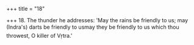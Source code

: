 +++
title = "18"

+++
18. The thunder he addresses: 'May the rains be friendly to us; may (Indra's) darts be friendly to usmay they be friendly to us which thou throwest, O killer of Vṛtra.'
